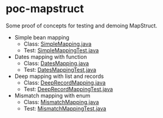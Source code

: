 # poc-mapstruct

Some proof of concepts for testing and demoing MapStruct.

- Simple bean mapping
  - Class: [SimpleMapping.java](src/main/java/ninckblokje/poc/mapstruct/mapping/SimpleMapping.java)
  - Test: [SimpleMappingTest.java](src/test/java/ninckblokje/poc/mapstruct/mapping/SimpleMappingTest.java)
- Dates mapping with function
  - Class: [DatesMapping.java](src/main/java/ninckblokje/poc/mapstruct/mapping/DatesMapping.java)
  - Test: [DatesMappingTest.java](src/test/java/ninckblokje/poc/mapstruct/mapping/DatesMappingTest.java)
- Deep mapping with list and records
  - Class: [DeepRecordMapping.java](src/main/java/ninckblokje/poc/mapstruct/mapping/DeepRecordMapping.java)
  - Test: [DeepRecordMappingTest.java](src/test/java/ninckblokje/poc/mapstruct/mapping/DeepRecordMappingTest.java)
- Mismatch mapping with enum
  - Class: [MismatchMapping.java](src/main/java/ninckblokje/poc/mapstruct/mapping/MismatchMapping.java)
  - Test: [MismatchMappingTest.java](src/test/java/ninckblokje/poc/mapstruct/mapping/MismatchMappingTest.java)
